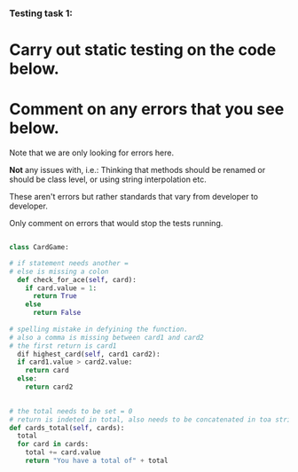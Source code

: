 ### Testing task 1:

# Carry out static testing on the code below.
# Comment on any errors that you see below.

Note that we are only looking for errors here.

**Not** any issues with, i.e.: 
Thinking that methods should be renamed or should be class level, or using string interpolation etc. 

These aren't errors but rather standards that vary from developer to developer. 

Only comment on errors that would stop the tests running.

```python

class CardGame:

# if statement needs another =
# else is missing a colon
  def check_for_ace(self, card):
    if card.value = 1:
      return True
    else
      return False
   
# spelling mistake in defyining the function.
# also a comma is missing between card1 and card2 
# the first return is card1
  dif highest_card(self, card1 card2):
  if card1.value > card2.value:
    return card
  else:
    return card2
  

# the total needs to be set = 0
# return is indeted in total, also needs to be concatenated in toa string
def cards_total(self, cards):
  total
  for card in cards:
    total += card.value
    return "You have a total of" + total
  
```
